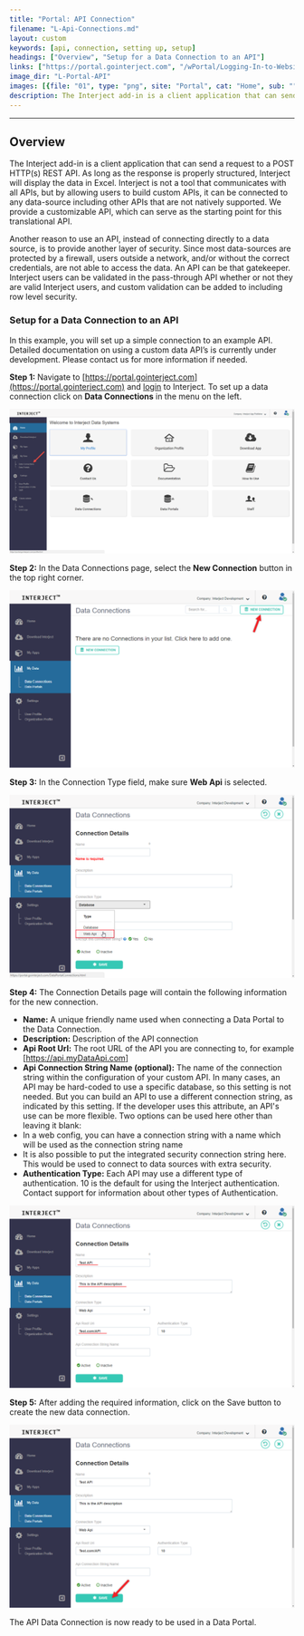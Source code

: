 ```yaml
---
title: "Portal: API Connection"
filename: "L-Api-Connections.md"
layout: custom
keywords: [api, connection, setting up, setup]
headings: ["Overview", "Setup for a Data Connection to an API"]
links: ["https://portal.gointerject.com", "/wPortal/Logging-In-to-Website-Portal.html"]
image_dir: "L-Portal-API"
images: [{file: "01", type: "png", site: "Portal", cat: "Home", sub: "", report: "", ribbon: "", config: ""}, {file: "02", type: "png", site: "Portal", cat: "Data Connections", sub: "", report: "", ribbon: "", config: ""}, {file: "03", type: "png", site: "Portal", cat: "Data Connections", sub: "Details", report: "", ribbon: "", config: ""}, {file: "04", type: "png", site: "Portal", cat: "Data Connections", sub: "Details", report: "", ribbon: "", config: ""}, {file: "05", type: "png", site: "Portal", cat: "Data Connections", sub: "Details", report: "", ribbon: "", config: ""}]
description: The Interject add-in is a client application that can send a request to a POST HTTP(s) REST API. As long as the response is properly structured, Interject will display the data in Excel. Interject is not a tool that communicates with all APIs, but by allowing users to build custom APIs, it can be connected to any data-source including other APIs that are not natively supported. We provide a customizable API, which can serve as the starting point for this translational API.
---
```

* * *

## Overview

The Interject add-in is a client application that can send a request to a POST HTTP(s) REST API. As long as the response is properly structured, Interject will display the data in Excel. Interject is not a tool that communicates with all APIs, but by allowing users to build custom APIs, it can be connected to any data-source including other APIs that are not natively supported. We provide a customizable API, which can serve as the starting point for this translational API.

Another reason to use an API, instead of connecting directly to a data source, is to provide another layer of security. Since most data-sources are protected by a firewall, users outside a network, and/or without the correct credentials, are not able to access the data. An API can be that gatekeeper. Interject users can be validated in the pass-through API whether or not they are valid Interject users, and custom validation can be added to including row level security.

### Setup for a Data Connection to an API

In this example, you will set up a simple connection to an example API. Detailed documentation on using a custom data API’s is currently under development. Please contact us for more information if needed.

**Step 1:** Navigate to [https://portal.gointerject.com](https://portal.gointerject.com) and [login](/wPortal/Logging-In-to-Website-Portal.html) to Interject. To set up a data connection click on **Data Connections** in the menu on the left.

![](/images/L-Portal-API/01.png)
<br>

**Step 2:** In the Data Connections page, select the **New Connection** button in the top right corner.

![](/images/L-Portal-API/02.png)
<br>

**Step 3:** In the Connection Type field, make sure **Web Api** is selected.

![](/images/L-Portal-API/03.png)
<br>

**Step 4:** The Connection Details page will contain the following information for the new connection.

 * **Name:** A unique friendly name used when connecting a Data Portal to the Data Connection.
 * **Description:** Description of the API connection
 * **Api Root Url:** The root URL of the API you are connecting to, for example [https://api.myDataApi.com]
 * **Api Connection String Name (optional):** The name of the connection string within the configuration of your custom API. In many cases, an API may be hard-coded to use a specific database, so this setting is not needed. But you can build an API to use a different connection string, as indicated by this setting. If the developer uses this attribute, an API's use can be more flexible. Two options can be used here other than leaving it blank:
 * In a web config, you can have a connection string with a name which will be used as the connection string name
 * It is also possible to put the integrated security connection string here. This would be used to connect to data sources with extra security.
 * **Authentication Type:** Each API may use a different type of authentication. 10 is the default for using the Interject authentication. Contact support for information about other types of Authentication.


![](/images/L-Portal-API/04.png)
<br>

**Step 5:** After adding the required information, click on the Save button to create the new data connection.

![](/images/L-Portal-API/05.png)
<br>

The API Data Connection is now ready to be used in a Data Portal.
